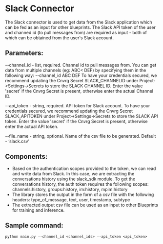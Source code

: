 # Slack Connector

The Slack connector is used to get data from the Slack application which can be fed as an input for other blueprints.
The Slack API token of the user and channed id (to pull messages from) are required as input - both of which can be obtained from the user's Slack account.
 
## Parameters:
--channel_id - list, required. Channel id to pull messages from. You can get data from multiple channels (eg: ABC< DEF) by specifying them in the following way: --channel_id ABC DEF
To have your credentials secured, we recommend updating the Cnvrg Secret SLACK_CHANNELID under Project->Settings->Secrets to store the SLACK CHANNEL ID. Enter the value 'secret' if the Cnvrg Secret is present, otherwise enter the actual Channel ID.

--api_token - string, required. API token for Slack account.  To have your credentials secured, we recommend updating the Cnvrg Secret SLACK_APITOKEN under Project->Settings->Secrets to store the SLACK API token. Enter the value 'secret' if the Cnvrg Secret is present, otherwise enter the actual API token.

--file_name - string, optional. Name of the csv file to be generated. Default - ‘slack.csv’


## Components:
- Based on the authentication scopes provided to the token, we can read and write data from Slack. In this case, we are extracting the conversations history using the slack_sdk module. To get the conversations history, the auth token requires the following scopes: channels:history, groups:history, im:history, mpim:history
- The library stores the output in the form of a csv file with the following headers: type_of_message, text, user, timestamp, subtype
- The extracted output csv file can be used as an input to other Blueprints for training and inference.


## Sample command: 
```
python main.py --channel_id <channel_ids> --api_token <api_token> 
```



